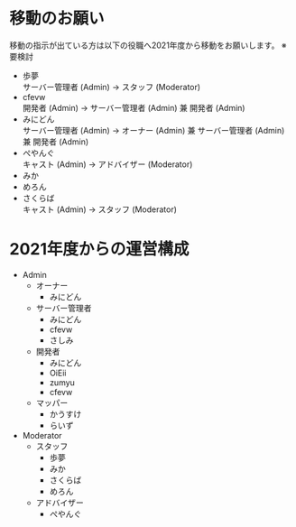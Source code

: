 # 移動のお願い
移動の指示が出ている方は以下の役職へ2021年度から移動をお願いします。
※要検討
- 歩夢  
サーバー管理者 (Admin) → スタッフ (Moderator)
- cfevw  
開発者 (Admin) → サーバー管理者 (Admin) 兼 開発者 (Admin)
- みにどん  
サーバー管理者 (Admin) → オーナー (Admin) 兼 サーバー管理者 (Admin) 兼 開発者 (Admin)
- ぺやんぐ  
キャスト (Admin) → アドバイザー (Moderator)
- みか  
- めろん  
- さくらば  
キャスト (Admin) → スタッフ (Moderator)

# 2021年度からの運営構成
- Admin
  - オーナー
    - みにどん
  - サーバー管理者
    - みにどん
    - cfevw
    - さしみ
  - 開発者
    - みにどん
    - OiEii
    - zumyu
    - cfevw
  - マッパー
    - かうすけ
    - らいず
- Moderator
  - スタッフ
    - 歩夢
    - みか
    - さくらば
    - めろん
  - アドバイザー
    - ぺやんぐ
